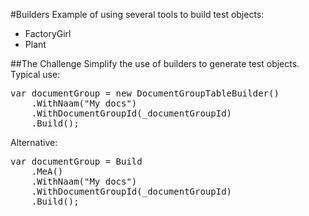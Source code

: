 #Builders
Example of using several tools to build test objects:
- FactoryGirl
- Plant

##The Challenge
Simplify the use of builders to generate test objects. Typical use:
<pre lang='csharp'>
var documentGroup = new DocumentGroupTableBuilder()
    .WithNaam("My docs")
    .WithDocumentGroupId(_documentGroupId)
    .Build();
</pre>
 
Alternative:
<pre lang='csharp'>
var documentGroup = Build
    .MeA<DocumentGroupTable>()
    .WithNaam("My docs")
    .WithDocumentGroupId(_documentGroupId)
    .Build();
</pre>

